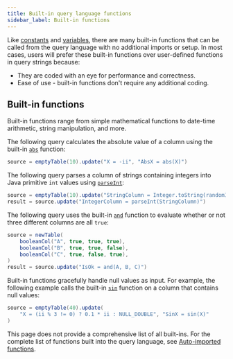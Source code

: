 ```yaml
---
title: Built-in query language functions
sidebar_label: Built-in functions
---
```


Like [constants](./built-in-constants.md) and [variables](./built-in-variables.md), there are many built-in functions that can be called from the query language with no additional imports or setup. In most cases, users will prefer these built-in functions over user-defined functions in query strings because:

- They are coded with an eye for performance and correctness.
- Ease of use - built-in functions don't require any additional coding.

## Built-in functions

Built-in functions range from simple mathematical functions to date-time arithmetic, string manipulation, and more.

The following query calculates the absolute value of a column using the built-in [`abs`](https://docs.deephaven.io/core/javadoc/io/deephaven/function/Numeric.html#abs(long)) function:

```groovy order=source
source = emptyTable(10).update("X = -ii", "AbsX = abs(X)")
```

The following query parses a column of strings containing integers into Java primitive `int` values using [`parseInt`](https://docs.deephaven.io/core/javadoc/io/deephaven/function/Parse.html#parseInt(java.lang.String)):

```groovy order=result,source
source = emptyTable(10).update("StringColumn = Integer.toString(randomInt(0, 9))")
result = source.update("IntegerColumn = parseInt(StringColumn)")
```

The following query uses the built-in [`and`](https://docs.deephaven.io/core/javadoc/io/deephaven/function/Logic.html#and(boolean...)) function to evaluate whether or not three different columns are all `true`:

```groovy order=source,result
source = newTable(
    booleanCol("A", true, true, true),
    booleanCol("B", true, true, false),
    booleanCol("C", true, false, true),
)
result = source.update("IsOk = and(A, B, C)")
```

Built-in functions gracefully handle null values as input. For example, the following example calls the built-in [`sin`](https://docs.deephaven.io/core/javadoc/io/deephaven/function/Numeric.html#sin(double)) function on a column that contains null values:

```groovy order=source
source = emptyTable(40).update(
    "X = (ii % 3 != 0) ? 0.1 * ii : NULL_DOUBLE", "SinX = sin(X)"
)
```

This page does not provide a comprehensive list of all built-ins. For the complete list of functions built into the query language, see [Auto-imported functions](../reference/query-language/query-library/auto-imported-functions.md).
